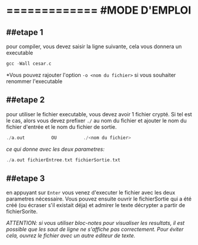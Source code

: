 =============
#MODE D'EMPLOI
=============
##etape 1
-------
pour compiler, vous devez saisir la ligne suivante, cela vous donnera un executable
```c
gcc -Wall cesar.c
```
*Vous pouvez rajouter l'option `-o <nom du fichier>` si vous souhaiter renommer l'executable 

##etape 2
-------
pour utiliser le fichier executable, vous devez avoir  1 fichier crypté. Si tel est le cas,
alors vous devez prefixer `./` au nom du fichier et ajouter le nom du fichier d'entrée et
le nom du fichier de sortie.
```c
./a.out          OU          ./<nom du fichier>
```
*ce qui donne avec les deux parametres:*

```c
./a.out fichierEntree.txt fichierSortie.txt
```
##etape 3
-------
en appuyant sur `Enter` vous venez d'executer le fichier avec les deux parametres nécessaire.
Vous pouvez ensuite ouvrir le fichierSortie qui a été créé (ou écraser s'il existait déja)
et admirer le texte décrypter a partir de fichierSorite.

*ATTENTION: si vous utiliser bloc-notes pour visualiser les resultats, il est possible que les saut de ligne ne s'affiche pas correctement. Pour éviter cela, ouvrez le fichier avec un autre editeur de texte.*
